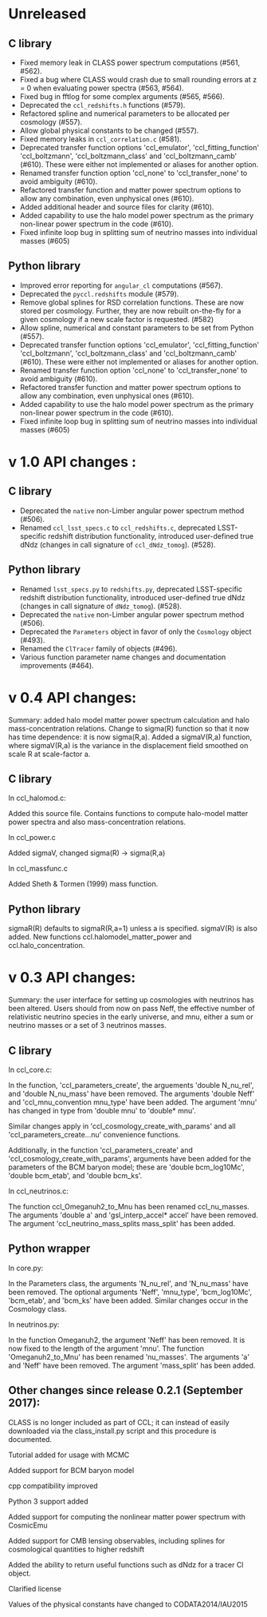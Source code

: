 # Unreleased

## C library
- Fixed memory leak in CLASS power spectrum computations (#561, #562).
- Fixed a bug where CLASS would crash due to small rounding errors at z = 0
  when evaluating power spectra (#563, #564).
- Fixed bug in fftlog for some complex arguments (#565, #566).
- Deprecated the `ccl_redshifts.h` functions (#579).
- Refactored spline and numerical parameters to be allocated per cosmology (#557).
- Allow global physical constants to be changed (#557).
- Fixed memory leaks in `ccl_correlation.c` (#581).
- Deprecated transfer function options 'ccl_emulator', 'ccl_fitting_function'
  'ccl_boltzmann', 'ccl_boltzmann_class' and 'ccl_boltzmann_camb' (#610). These
  were either not implemented or aliases for another option.
- Renamed transfer function option 'ccl_none' to 'ccl_transfer_none' to avoid
  ambiguity (#610).
- Refactored transfer function and matter power spectrum options to allow
  any combination, even unphysical ones (#610).
- Added additional header and source files for clarity (#610).
- Added capability to use the halo model power spectrum as the primary
  non-linear power spectrum in the code (#610).
- Fixed infinite loop bug in splitting sum of neutrino masses into individual masses (#605)

## Python library
- Improved error reporting for `angular_cl` computations (#567).
- Deprecated the `pyccl.redshifts` module (#579).
- Remove global splines for RSD correlation functions. These are now stored
  per cosmology. Further, they are now rebuilt on-the-fly for a given
  cosmology if a new scale factor is requested. (#582)
- Allow spline, numerical and constant parameters to be set from Python (#557).
- Deprecated transfer function options 'ccl_emulator', 'ccl_fitting_function'
  'ccl_boltzmann', 'ccl_boltzmann_class' and 'ccl_boltzmann_camb' (#610). These
  were either not implemented or aliases for another option.
- Renamed transfer function option 'ccl_none' to 'ccl_transfer_none' to avoid
  ambiguity (#610).
- Refactored transfer function and matter power spectrum options to allow
  any combination, even unphysical ones (#610).
- Added capability to use the halo model power spectrum as the primary
  non-linear power spectrum in the code (#610).
- Fixed infinite loop bug in splitting sum of neutrino masses into individual masses (#605)

# v 1.0 API changes :

## C library
- Deprecated the `native` non-Limber angular power spectrum method (#506).
- Renamed `ccl_lsst_specs.c` to `ccl_redshifts.c`, deprecated LSST-specific redshift distribution functionality, introduced user-defined true dNdz (changes in call signature of `ccl_dNdz_tomog`). (#528).

## Python library
- Renamed `lsst_specs.py` to `redshifts.py`, deprecated LSST-specific redshift distribution functionality, introduced user-defined true dNdz (changes in call signature of `dNdz_tomog`). (#528).
- Deprecated the `native` non-Limber angular power spectrum method (#506).
- Deprecated the `Parameters` object in favor of only the `Cosmology` object (#493).
- Renamed the `ClTracer` family of objects (#496).
- Various function parameter name changes and documentation improvements (#464).

# v 0.4 API changes:

Summary: added halo model matter power spectrum calculation and halo mass-concentration relations. Change to sigma(R) function so that it now has time dependence: it is now sigma(R,a). Added a sigmaV(R,a) function, where sigmaV(R,a) is the variance in the displacement field smoothed on scale R at scale-factor a.

## C library
In ccl_halomod.c:

Added this source file. Contains functions to compute halo-model matter power spectra and also mass-concentration relations.

In ccl_power.c

Added sigmaV, changed sigma(R) -> sigma(R,a)

In ccl_massfunc.c

Added Sheth & Tormen (1999) mass function.

## Python library

sigmaR(R) defaults to sigmaR(R,a=1) unless a is specified. sigmaV(R) is also added. New functions ccl.halomodel_matter_power and ccl.halo_concentration.

# v 0.3 API changes:

Summary: the user interface for setting up cosmologies with neutrinos has been altered. Users should from now on pass Neff, the effective number of relativistic neutrino species in the early universe, and mnu, either a sum or neutrino masses or a set of 3 neutrinos masses.

## C library
In ccl_core.c:

In the function, 'ccl\_parameters\_create', the arguements 'double N\_nu\_rel', and 'double N\_nu\_mass' have been removed. The arguments 'double Neff' and 'ccl\_mnu\_convention mnu\_type' have been added. The argument 'mnu' has changed in type from 'double mnu' to 'double* mnu'.

Similar changes apply in 'ccl\_cosmology\_create\_with\_params' and all 'ccl\_parameters\_create...nu' convenience functions.

Additionally, in the function 'ccl\_parameters\_create' and 'ccl\_cosmology\_create\_with\_params', arguments have been added for the parameters of the BCM baryon model; these are 'double bcm\_log10Mc', 'double bcm\_etab', and 'double bcm\_ks'.

In ccl_neutrinos.c:

The function ccl\_Omeganuh2\_to\_Mnu has been renamed ccl\_nu\_masses. The arguments 'double a' and 'gsl\_interp\_accel* accel' have been removed. The argument 'ccl\_neutrino\_mass\_splits mass\_split' has been added.

## Python wrapper
In core.py:

In the Parameters class, the arguments 'N\_nu\_rel', and 'N\_nu\_mass' have been removed. The optional arguments 'Neff', 'mnu\_type', 'bcm\_log10Mc', 'bcm\_etab', and 'bcm\_ks' have been added. Similar changes occur in the Cosmology class.

In neutrinos.py:

In the function Omeganuh2, the argument 'Neff' has been removed. It is now fixed to the length of the argument 'mnu'.
The function 'Omeganuh2\_to\_Mnu' has been renamed 'nu\_masses'. The arguments 'a' and 'Neff' have been removed. The argument 'mass\_split' has been added.


## Other changes since release 0.2.1 (September 2017):

CLASS is no longer included as part of CCL; it can instead of easily downloaded via the class_install.py script and this procedure is documented.

Tutorial added for usage with MCMC

Added support for BCM baryon model

cpp compatibility improved

Python 3 support added

Added support for computing the nonlinear matter power spectrum with CosmicEmu

Added support for CMB lensing observables, including splines for cosmological quantities to higher redshift

Added the ability to return useful functions such as dNdz for a tracer Cl object.

Clarified license

Values of the physical constants have changed to CODATA2014/IAU2015
